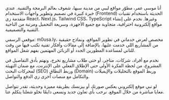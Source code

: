 أنا موسى عمر، مطوّر مواقع ليبي من مدينة سبها، شغوف بعالم البرمجة والتقنية. عندي خبرة كبيرة في تصميم وتطوير واجهات الاستخدام (Frontend) الحديثة باستخدام تقنيات متقدمة زي React، Next.js، Tailwind CSS، TypeScript وغيرها. نخدم على إنشاء مواقع إلكترونية احترافية، متجاوبة مع جميع الأجهزة، وسريعة التحميل ومرتبة من الناحية التقنية والتصميمية.

موقعي الرسمي: m0usa.ly، مخصص لعرض خدماتي في تطوير المواقع، ونماذج حقيقية من المشاريع اللي خدمت عليها، بالإضافة إلى مقالات وأفكار تقنية نكتب فيها من وقت للتاني لمساعدة المطورين الجدد أو الزبائن المهتمين بفهم شغل المواقع.

نخدم مع أفراد، شركات، متاجر، أو حتى طلاب مشاريع تخرج، ونهتم بأدق التفاصيل في المشروع، من لحظة الفكرة الأولى حتى الإطلاق الفعلي على الإنترنت، مع ضمان التهيئة لمحركات البحث (SEO) وربط النطاق (Domain) وربط الموقع بالتحليلات والإيميلات والتكامل مع منصات أخرى زي الدفع والتواصل.

لو تبي موقع إلكتروني يعكس صورتك أو بيزنسك بطريقة مميزة وحديثة، تقدر تتواصل معايا مباشرة من خلال الموقع. نرحب بأي تعاون جديد ونسعى دايمًا نخلو شغلنا يتكلم عنا.
